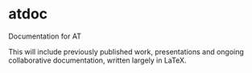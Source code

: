 # atdoc
Documentation for AT

This will include previously published work, presentations and ongoing collaborative documentation, written
largely in LaTeX.
